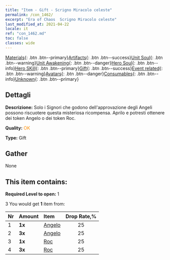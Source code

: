 ```yaml
---
title: "Item - Gift - Scrigno Miracolo celeste"
permalink: /con_1462/
excerpt: "Era of Chaos  Scrigno Miracolo celeste"
last_modified_at: 2021-04-22
locale: it
ref: "con_1462.md"
toc: false
classes: wide
---
```

 [Materials](/ItemsIT/){: .btn .btn--primary}[Artifacts](/ItemsIT/Artifacts/){: .btn .btn--success}[Unit Soul](/ItemsIT/UnitSoul/){: .btn .btn--warning}[Unit Awakening](/ItemsIT/UnitAwakening/){: .btn .btn--danger}[Hero Soul](/ItemsIT/HeroSoul/){: .btn .btn--info}[Hero SKill](/ItemsIT/HeroSkill/){: .btn .btn--primary}[Gift](/ItemsIT/Gift/){: .btn .btn--success}[Event related](/ItemsIT/Events/){: .btn .btn--warning}[Avatars](/ItemsIT/Avatars/){: .btn .btn--danger}[Consumables](/ItemsIT/Consumables/){: .btn .btn--info}[Unknown](/ItemsIT/Unknown/){: .btn .btn--primary}

## Dettagli
 **Descrizione:** Solo i Signori che godono dell'approvazione degli Angeli possono riscuotere questa misteriosa ricompensa. Aprilo e potresti ottenere dei token Angelo o dei token Roc.

 **Quality:** <span style="color: #FF8C00">OK</span>

 **Type:** Gift

## Gather

  None

## This item contains:

 **Required Level to open:** 1

 3 You would get **1** item  from:

  | Nr | Amount |     Item    | Drop Rate,% |
  |:---|:-------|:------------|:---------:|
  | 1 |  **1x** | [Angelo](/it/Items/unt_196/) | 25 | 
  | 2 |  **3x** | [Angelo](/it/Items/unt_196/) | 25 | 
  | 3 |  **1x** | [Roc](/it/Items/unt_221/) | 25 | 
  | 4 |  **3x** | [Roc](/it/Items/unt_221/) | 25 | 
